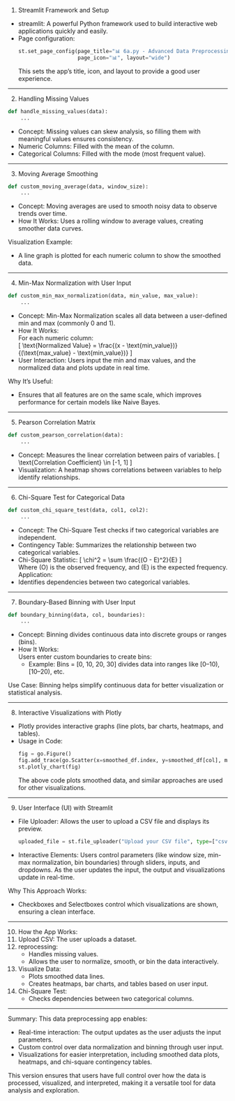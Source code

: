 1. Streamlit Framework and Setup
- streamlit: A powerful Python framework used to build interactive web applications quickly and easily.
- Page configuration: 
  ```python
  st.set_page_config(page_title="📊 6a.py - Advanced Data Preprocessing App", 
                     page_icon="📊", layout="wide")
  ```
  This sets the app’s title, icon, and layout to provide a good user experience.

---
2. Handling Missing Values 
```python
def handle_missing_values(data):
    ...
```
- Concept: Missing values can skew analysis, so filling them with meaningful values ensures consistency.
- Numeric Columns: Filled with the mean of the column.
- Categorical Columns: Filled with the mode (most frequent value).

---

3. Moving Average Smoothing
```python
def custom_moving_average(data, window_size):
    ...
```
- Concept: Moving averages are used to smooth noisy data to observe trends over time.
- How It Works: Uses a rolling window to average values, creating smoother data curves.

Visualization Example:  
- A line graph is plotted for each numeric column to show the smoothed data.

---

4. Min-Max Normalization with User Input
```python
def custom_min_max_normalization(data, min_value, max_value):
    ...
```
- Concept: Min-Max Normalization scales all data between a user-defined min and max (commonly 0 and 1).
- How It Works:  
   For each numeric column:  
   \[ \text{Normalized Value} = \frac{(x - \text{min\_value})}{(\text{max\_value} - \text{min\_value})} \]
- User Interaction: Users input the min and max values, and the normalized data and plots update in real time.

Why It’s Useful:  
- Ensures that all features are on the same scale, which improves performance for certain models like Naive Bayes.

---

5. Pearson Correlation Matrix
```python
def custom_pearson_correlation(data):
    ...
```
- Concept: Measures the linear correlation between pairs of variables.
  \[ \text{Correlation Coefficient} \in [-1, 1] \]  
- Visualization: A heatmap shows correlations between variables to help identify relationships.

---

6. Chi-Square Test for Categorical Data
```python
def custom_chi_square_test(data, col1, col2):
    ...
```
- Concept: The Chi-Square Test checks if two categorical variables are independent.
- Contingency Table: Summarizes the relationship between two categorical variables.
- Chi-Square Statistic:
  \[ \chi^2 = \sum \frac{(O - E)^2}{E} \]  
  Where \(O\) is the observed frequency, and \(E\) is the expected frequency.
Application:  
- Identifies dependencies between two categorical variables.

---

7. Boundary-Based Binning with User Input
```python
def boundary_binning(data, col, boundaries):
    ...
```
- Concept: Binning divides continuous data into discrete groups or ranges (bins).
- How It Works:  
  Users enter custom boundaries to create bins:
  - Example: Bins = [0, 10, 20, 30] divides data into ranges like [0–10), [10–20), etc.

Use Case: Binning helps simplify continuous data for better visualization or statistical analysis.

---

8. Interactive Visualizations with Plotly
- Plotly provides interactive graphs (line plots, bar charts, heatmaps, and tables).
- Usage in Code:
  ```python
  fig = go.Figure()
  fig.add_trace(go.Scatter(x=smoothed_df.index, y=smoothed_df[col], mode='lines'))
  st.plotly_chart(fig)
  ```
  The above code plots smoothed data, and similar approaches are used for other visualizations.

---
9. User Interface (UI) with Streamlit
- File Uploader: Allows the user to upload a CSV file and displays its preview.
  ```python
  uploaded_file = st.file_uploader("Upload your CSV file", type=["csv"])
  ```
- Interactive Elements: Users control parameters (like window size, min-max normalization, bin boundaries) through sliders, inputs, and dropdowns. As the user updates the input, the output and visualizations update in real-time.

Why This Approach Works:  
- Checkboxes and Selectboxes control which visualizations are shown, ensuring a clean interface.

---

10. How the App Works:
1. Upload CSV: The user uploads a dataset.
2. reprocessing:  
   - Handles missing values.
   - Allows the user to normalize, smooth, or bin the data interactively.
3. Visualize Data:  
   - Plots smoothed data lines.
   - Creates heatmaps, bar charts, and tables based on user input.
4. Chi-Square Test:  
   - Checks dependencies between two categorical columns.

---

Summary:
This data preprocessing app enables:
- Real-time interaction: The output updates as the user adjusts the input parameters.
- Custom control over data normalization and binning through user input.
- Visualizations for easier interpretation, including smoothed data plots, heatmaps, and chi-square contingency tables.

This version ensures that users have full control over how the data is processed, visualized, and interpreted, making it a versatile tool for data analysis and exploration.
